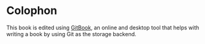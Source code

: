 # Colophon

This book is edited using [GitBook](https://www.gitbook.com/), an online and desktop tool that helps with writing a book by using Git as the storage backend.

